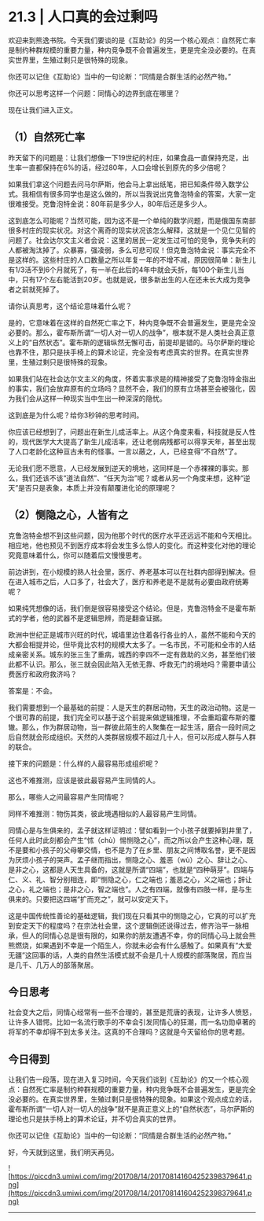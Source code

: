 # 21.3 | 人口真的会过剩吗 

欢迎来到熊逸书院。今天我们要谈的是《互助论》的另一个核心观点：自然死亡率是制约种群规模的重要力量，种内竞争既不会普遍发生，更是完全没必要的。在真实世界里，生殖过剩只是很特殊的现象。

你还可以记住《互助论》当中的一句论断：“同情是合群生活的必然产物。”

你还可以思考这样一个问题：同情心的边界到底在哪里？

现在让我们进入正文。

## （1）自然死亡率

昨天留下的问题是：让我们想像一下19世纪的村庄，如果食品一直保持充足，出生率一直都保持在6%的话，经过80年，人口会增长到原先的多少倍呢？

如果我们拿这个问题去问马尔萨斯，他会马上拿出纸笔，把已知条件带入数学公式。我相信有很多同学也是这么做的，所以当我说出克鲁泡特金的答案，大家一定很难接受。克鲁泡特金说：80年前是多少人，80年后还是多少人。

这到底怎么可能呢？当然可能，因为这不是一个单纯的数学问题，而是俄国东南部很多村庄的现实状况。对这个离奇的现实状况该怎么解释，这就是一个见仁见智的问题了。社会达尔文主义者会说：这里的居民一定发生过可怕的竞争，竞争失利的人都被淘汰掉了。众暴寡，强凌弱，多么可悲可叹！但克鲁泡特金说：事实完全不是这样的。这些村庄的人口数量之所以年复一年的不增不减，原因很简单：新生儿有1/3活不到6个月就死了，有一半在此后的4年中就会夭折，每100个新生儿当中，只有17个左右能活到20岁。也就是说，很多新出生的人在还未长大成为竞争者之前就死掉了。

请你认真思考，这个结论意味着什么呢？

是的，它意味着在这样的自然死亡率之下，种内竞争既不会普遍发生，更是完全没必要的。那么，霍布斯所谓“一切人对一切人的战争”，根本就不是人类社会真正意义上的“自然状态”。霍布斯的逻辑纵然无懈可击，前提却是错的。马尔萨斯的理论也靠不住，那只是扶手椅上的算术论证，完全没有考虑真实的世界。在真实世界里，生殖过剩只是很特殊的现象。

如果我们站在社会达尔文主义的角度，怀着实事求是的精神接受了克鲁泡特金指出的事实，我们会放弃原有的立场吗？显然不会，我们的原有立场甚至会被强化，因为我们会从这样一种现实当中生出一种深深的隐忧。

这到底是为什么呢？给你3秒钟的思考时间。

你应该已经想到了，问题出在新生儿成活率上。从这个角度来看，科技就是反人性的，现代医学大大提高了新生儿成活率，还让老弱病残都可以得享天年，甚至出现了人口老龄化这种亘古未有的怪事。一言以蔽之，人，已经变得“不自然”了。

无论我们愿不愿意，人已经发展到逆天的境地，这同样是一个赤裸裸的事实。那么，我们还该不该“道法自然”、“任天为治”呢？或者从另一个角度来想，这种“逆天”是否只是表象，本质上并没有颠覆进化论的原理呢？

## （2）恻隐之心，人皆有之

克鲁泡特金想不到这些问题，因为他那个时代的医疗水平还远远不能和今天相比。相应地，他也预见不到医疗成本将会发生多么惊人的变化。而这种变化对他的理论究竟意味着什么，你可以随着后文慢慢思考。

前边讲到，在小规模的熟人社会里，医疗、养老基本可以在社群内部得到解决。但在进入城市之后，人口多了，社会大了，医疗和养老是不是就有必要由政府统筹呢？

如果纯凭想像的话，我们倒是很容易接受这个结论。但是，克鲁泡特金不是霍布斯式的学者，他的武器不是逻辑思辨，而是翻查证据。

欧洲中世纪正是城市兴旺的时代，城墙里边住着各行各业的人，虽然不能和今天的大都会相提并论，但毕竟比农村的规模大太多了。一名市民，不可能和全市的人结成亲密关系。城东的张三生了重病，城西的李四不一定有救助的义务，甚至他们彼此都不认识。那么，张三就会因此陷入无依无靠、呼救无门的境地吗？需要申请公费医疗和政府救济吗？

答案是：不会。

我们需要想到一个最基础的前提：人是天生的群居动物，天生的政治动物。这是一个很可靠的前提，我们完全可以基于这个前提来做逻辑推理，不会重蹈霍布斯的覆辙。那么，作为群居动物，当一群彼此陌生的人聚集在一起生活，磨合一段时间之后自然就会形成组织。天然的人类群居规模不超过几十人，但可以形成人群与人群的联合。

接下来的问题是：什么样的人最容易形成组织呢？

这也不难推测，应该是彼此最容易产生同情的人。

那么，哪些人之间最容易产生同情呢？

同样不难推测：物伤其类，彼此境遇相似的人最容易产生同情。

同情心是与生俱来的，孟子就这样证明过：譬如看到一个小孩子就要掉到井里了，任何人此时此刻都会产生“怵（chù）惕恻隐之心”，而之所以会产生这种心理，既不是要和小孩子的父母攀交情，也不是为了在乡里、朋友之间博取名誉，更不是因为厌烦小孩子的哭声。孟子继而指出，恻隐之心、羞恶（wù）之心、辞让之心、是非之心，这都是人天生具备的，这就是所谓“四端”，也就是“四种萌芽”。四端与仁、义、礼、智分别相连，即“恻隐之心，仁之端也；羞恶之心，义之端也；辞让之心，礼之端也；是非之心，智之端也”。人之有四端，就像有四肢一样，是与生俱来的。只要把这四端“扩而充之”，就可以安定天下。

这是中国传统性善论的基础逻辑，我们现在只看其中的恻隐之心，它真的可以扩充到安定天下的程度吗？在宗法社会里，这个逻辑倒还说得过去，修齐治平一脉相承，但人的同情心总是很有限的，如果你的朋友遭遇不幸，你的同情心马上就会熊熊燃烧，如果遇到不幸是一个陌生人，你就未必会有什么感触了。如果真有“大爱无疆”这回事的话，人类的自然生活模式就不会是几十人规模的部落聚居，而应当是几千、几万人的部落聚居。

## 今日思考

社会变大之后，同情心经常有一些不合理的，甚至是荒唐的表现，让许多人愤怒，让许多人错愕。比如一名流行歌手的不幸会引发同情心的狂潮，而一名功勋卓著的将军的不幸却得不到太多关注。这真的不合理吗？这就是今天留给你的思考题。

## 今日得到

让我们告一段落，现在进入复习时间，今天我们谈到《互助论》的又一个核心观点：自然死亡率是制约种群规模的重要力量，种内竞争既不会普遍发生，更是完全没必要的。在真实世界里，生殖过剩只是很特殊的现象。如果这个观点成立的话，霍布斯所谓“一切人对一切人的战争”就不是真正意义上的“自然状态”，马尔萨斯的理论也只是扶手椅上的算术论证，并不切合真实的世界。

你还可以记住《互助论》当中的一句论断：“同情是合群生活的必然产物。”

好，今天就到这里，我们明天再见。

![https://piccdn3.umiwi.com/img/201708/14/201708141604252398379641.png](https://piccdn3.umiwi.com/img/201708/14/201708141604252398379641.png)

---
